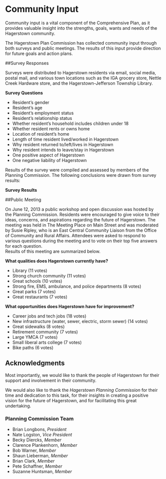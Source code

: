 # Community Input

Community input is a vital component of the Comprehensive Plan, as it provides valuable insight into the strengths, 
goals, wants and needs of the Hagerstown community.  

The Hagerstown Plan Commission has collected community input through both surveys and public meetings.  The results 
of this input provide direction for future goals and action plans.

##Survey Responses

Surveys were distributed to Hagerstown residents via email, social media, postal mail, and various town locations 
such as the IGA grocery store, Nettle Creek Hardware store, and the Hagerstown-Jefferson Township Library.  

**Survey Questions**

- Resident’s gender
- Resident’s age
- Resident’s employment status
- Resident’s relationship status
- Whether resident’s household includes children under 18
- Whether resident rents or owns home
- Location of resident’s home
- Length of time resident lived/worked in Hagerstown
- Why resident returned to/left/lives in Hagerstown
- Why resident intends to leave/stay in Hagerstown
- One positive aspect of Hagerstown
- One negative liability of Hagerstown

Results of the survey were compiled and assessed by members of the Planning Commission.  The following conclusions 
were drawn from survey results:

**Survey Results**

##Public Meeting

On June 12, 2013 a public workshop and open discussion was hosted by the Planning Commission.  Residents were 
encouraged to give voice to their ideas, concerns, and aspirations regarding the future of Hagerstown.  The 
meeting was held in The Meeting Place on Main Street and was moderated by Susie Ripley, who is an East Central 
Community Liaison from the 
Office of Community and Rural Affairs.  Attendees were asked to 
respond to various questions during the meeting and to vote on their top five answers for each question.  
Results of this meeting are summarized below.

**What qualities does Hagerstown currently have?**
- Library (11 votes)
- Strong church community (11 votes)
- Great schools (10 votes)
- Strong fire, EMS, ambulance, and police departments (8 votes)
- Great parks (7 votes)
- Great restaurants (7 votes)

**What opportunities does Hagerstown have for improvement?**
- Career jobs and tech jobs (18 votes)
- New infrastructure (water, sewer, electric, storm sewer) (14 votes)
- Great sidewalks (8 votes)
- Retirement community (7 votes)
- Large YMCA (7 votes)
- Small liberal arts college (7 votes)
- Bike paths (6 votes)


## Acknowledgments

Most importantly, we would like to thank the people of Hagerstown for their support and involvement in their community.

We would also like to thank the *Hagerstown Planning Commission* for their time and dedication to this task, for their insights in creating a positive vision for the future of Hagerstown, and for facilitating this great undertaking. 

### Planning Commission Team

- Brian Longbons, *President*
- Nate Logston, *Vice President*
- Becky Diercks, *Member*
- Clarence Plankenhorn, *Member*
- Bob Warner, *Member*
- Shaun Lieberman, *Member*
- Brian Clark, *Member*
- Pete Schaffner, *Member*
- Suzanne Huntsman, *Member*
